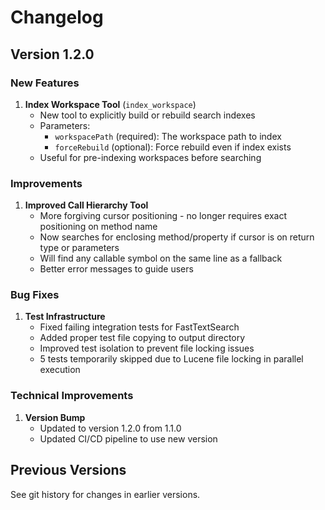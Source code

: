 # Changelog

## Version 1.2.0

### New Features

1. **Index Workspace Tool** (`index_workspace`)
   - New tool to explicitly build or rebuild search indexes
   - Parameters:
     - `workspacePath` (required): The workspace path to index
     - `forceRebuild` (optional): Force rebuild even if index exists
   - Useful for pre-indexing workspaces before searching

### Improvements

1. **Improved Call Hierarchy Tool**
   - More forgiving cursor positioning - no longer requires exact positioning on method name
   - Now searches for enclosing method/property if cursor is on return type or parameters
   - Will find any callable symbol on the same line as a fallback
   - Better error messages to guide users

### Bug Fixes

1. **Test Infrastructure**
   - Fixed failing integration tests for FastTextSearch
   - Added proper test file copying to output directory
   - Improved test isolation to prevent file locking issues
   - 5 tests temporarily skipped due to Lucene file locking in parallel execution

### Technical Improvements

1. **Version Bump**
   - Updated to version 1.2.0 from 1.1.0
   - Updated CI/CD pipeline to use new version

## Previous Versions

See git history for changes in earlier versions.